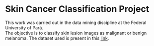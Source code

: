 # Skin Cancer Classification Project
This work was carried out in the data mining discipline at the Federal University of Pará.\
The objective is to classify skin lesion images as malignant or benign melanoma. The dataset used is present in this [link](https://www.kaggle.com/fanconic/skin-cancer-malignant-vs-benign).
